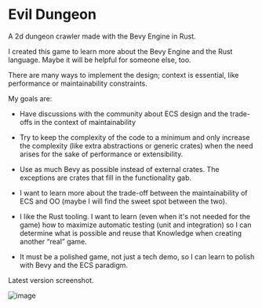 # Evil Dungeon

A 2d dungeon crawler made with the Bevy Engine in Rust. 

I created this game to learn more about the Bevy Engine and the Rust language. Maybe it will be helpful for someone else, too.


There are many ways to implement the design; context is essential, like performance or maintainability constraints.

My goals are:

- Have discussions with the community about ECS design and the trade-offs in the context of maintainability

- Try to keep the complexity of the code to a minimum and only increase the complexity (like extra abstractions or generic crates) when the need arises for the sake of performance or extensibility.

- Use as much Bevy as possible instead of external crates. The exceptions are crates that fill in the functionality gab.

- I want to learn more about the trade-off between the maintainability of ECS and OO (maybe I will find the sweet spot between the two).

- I like the Rust tooling. I want to learn (even when it's not needed for the game) how to maximize automatic testing (unit and integration) so I can determine what is possible and reuse that Knowledge when creating another “real” game.

- It must be a polished game, not just a tech demo, so I can learn to polish with Bevy and the ECS paradigm.


Latest version screenshot.


![image](https://github.com/Retrodad0001/evil_dungeon/assets/9283221/30428583-2784-404e-8572-780220d91ecb)



